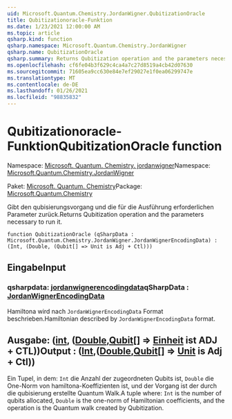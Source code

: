 ```yaml
---
uid: Microsoft.Quantum.Chemistry.JordanWigner.QubitizationOracle
title: Qubitizationoracle-Funktion
ms.date: 1/23/2021 12:00:00 AM
ms.topic: article
qsharp.kind: function
qsharp.namespace: Microsoft.Quantum.Chemistry.JordanWigner
qsharp.name: QubitizationOracle
qsharp.summary: Returns Qubitization operation and the parameters necessary to run it.
ms.openlocfilehash: cf6fe04b3f629c4ca4a7c27d8519a4cb42d07630
ms.sourcegitcommit: 71605ea9cc630e84e7ef29027e1f0ea06299747e
ms.translationtype: MT
ms.contentlocale: de-DE
ms.lasthandoff: 01/26/2021
ms.locfileid: "98835832"
---
```

# <a name="qubitizationoracle-function"></a><span data-ttu-id="f7f1c-102">Qubitizationoracle-Funktion</span><span class="sxs-lookup"><span data-stu-id="f7f1c-102">QubitizationOracle function</span></span>

<span data-ttu-id="f7f1c-103">Namespace: [Microsoft. Quantum. Chemistry. jordanwigner](xref:Microsoft.Quantum.Chemistry.JordanWigner)</span><span class="sxs-lookup"><span data-stu-id="f7f1c-103">Namespace: [Microsoft.Quantum.Chemistry.JordanWigner](xref:Microsoft.Quantum.Chemistry.JordanWigner)</span></span>

<span data-ttu-id="f7f1c-104">Paket: [Microsoft. Quantum. Chemistry](https://nuget.org/packages/Microsoft.Quantum.Chemistry)</span><span class="sxs-lookup"><span data-stu-id="f7f1c-104">Package: [Microsoft.Quantum.Chemistry](https://nuget.org/packages/Microsoft.Quantum.Chemistry)</span></span>


<span data-ttu-id="f7f1c-105">Gibt den qubisierungsvorgang und die für die Ausführung erforderlichen Parameter zurück.</span><span class="sxs-lookup"><span data-stu-id="f7f1c-105">Returns Qubitization operation and the parameters necessary to run it.</span></span>

```qsharp
function QubitizationOracle (qSharpData : Microsoft.Quantum.Chemistry.JordanWigner.JordanWignerEncodingData) : (Int, (Double, (Qubit[] => Unit is Adj + Ctl)))
```


## <a name="input"></a><span data-ttu-id="f7f1c-106">Eingabe</span><span class="sxs-lookup"><span data-stu-id="f7f1c-106">Input</span></span>

### <a name="qsharpdata--jordanwignerencodingdata"></a><span data-ttu-id="f7f1c-107">qsharpdata: [jordanwignerencodingdata](xref:Microsoft.Quantum.Chemistry.JordanWigner.JordanWignerEncodingData)</span><span class="sxs-lookup"><span data-stu-id="f7f1c-107">qSharpData : [JordanWignerEncodingData](xref:Microsoft.Quantum.Chemistry.JordanWigner.JordanWignerEncodingData)</span></span>

<span data-ttu-id="f7f1c-108">Hamiltona wird nach `JordanWignerEncodingData` Format beschrieben.</span><span class="sxs-lookup"><span data-stu-id="f7f1c-108">Hamiltonian described by `JordanWignerEncodingData` format.</span></span>



## <a name="output--intdoublequbit--unit--is-adj--ctl"></a><span data-ttu-id="f7f1c-109">Ausgabe: ([int](xref:microsoft.quantum.lang-ref.int), ([Double](xref:microsoft.quantum.lang-ref.double),[Qubit](xref:microsoft.quantum.lang-ref.qubit)[] => [Einheit](xref:microsoft.quantum.lang-ref.unit)  ist ADJ + CTL))</span><span class="sxs-lookup"><span data-stu-id="f7f1c-109">Output : ([Int](xref:microsoft.quantum.lang-ref.int),([Double](xref:microsoft.quantum.lang-ref.double),[Qubit](xref:microsoft.quantum.lang-ref.qubit)[] => [Unit](xref:microsoft.quantum.lang-ref.unit)  is Adj + Ctl))</span></span>

<span data-ttu-id="f7f1c-110">Ein Tupel, in dem: `Int` die Anzahl der zugeordneten Qubits ist, `Double` die One-Norm von hamiltona-Koeffizienten ist, und der Vorgang ist der durch die qubisierung erstellte Quantum Walk.</span><span class="sxs-lookup"><span data-stu-id="f7f1c-110">A tuple where: `Int` is the number of qubits allocated, `Double` is the one-norm of Hamiltonian coefficients, and the operation is the Quantum walk created by Qubitization.</span></span>